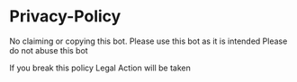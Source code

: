 # Privacy-Policy
No claiming or copying this bot.
Please use this bot as it is intended
Please do not abuse this bot

If you break this policy Legal Action will be taken
